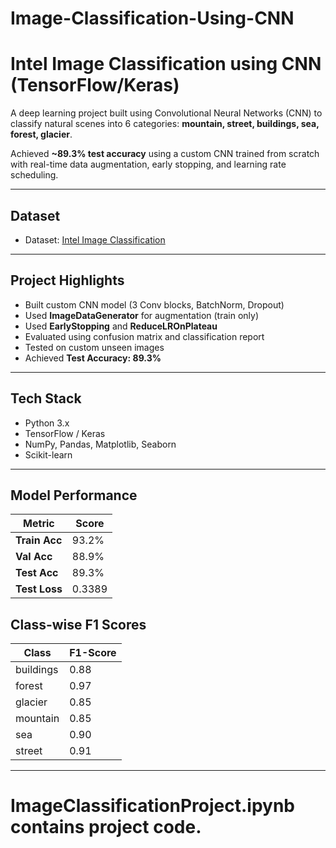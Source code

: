 # Image-Classification-Using-CNN

# Intel Image Classification using CNN (TensorFlow/Keras)

A deep learning project built using Convolutional Neural Networks (CNN) to classify natural scenes into 6 categories: **mountain, street, buildings, sea, forest, glacier**.

Achieved **~89.3% test accuracy** using a custom CNN trained from scratch with real-time data augmentation, early stopping, and learning rate scheduling.

---

## Dataset

- Dataset: [Intel Image Classification](https://www.kaggle.com/datasets/puneet6060/intel-image-classification)

---

## Project Highlights

- Built custom CNN model (3 Conv blocks, BatchNorm, Dropout)
- Used **ImageDataGenerator** for augmentation (train only)
- Used **EarlyStopping** and **ReduceLROnPlateau**
- Evaluated using confusion matrix and classification report
- Tested on custom unseen images
- Achieved **Test Accuracy: 89.3%**

---

## Tech Stack

- Python 3.x
- TensorFlow / Keras
- NumPy, Pandas, Matplotlib, Seaborn
- Scikit-learn

---

## Model Performance

| Metric        | Score    |
|---------------|----------|
| **Train Acc** | 93.2%    |
| **Val Acc**   | 88.9%    |
| **Test Acc**  | 89.3%    |
| **Test Loss** | 0.3389   |

## Class-wise F1 Scores

| Class     | F1-Score |
|-----------|----------|
| buildings | 0.88     |
| forest    | 0.97     |
| glacier   | 0.85     |
| mountain  | 0.85     |
| sea       | 0.90     |
| street    | 0.91     |

---

# ImageClassificationProject.ipynb contains project code.


